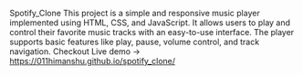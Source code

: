 Spotify_Clone
This project is a simple and responsive music player implemented using HTML, CSS, and JavaScript. It allows users to play and control their favorite music tracks with an easy-to-use interface. The player supports basic features like play, pause, volume control, and track navigation.
Checkout Live demo ->
https://011himanshu.github.io/spotify_clone/

